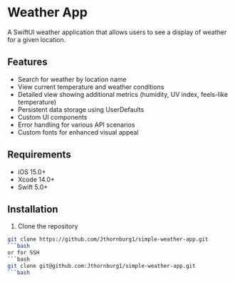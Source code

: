 # Weather App

A SwiftUI weather application that allows users to see a display of weather for a given location.

## Features

- Search for weather by location name
- View current temperature and weather conditions
- Detailed view showing additional metrics (humidity, UV index, feels-like temperature)
- Persistent data storage using UserDefaults
- Custom UI components
- Error handling for various API scenarios
- Custom fonts for enhanced visual appeal

## Requirements

- iOS 15.0+
- Xcode 14.0+
- Swift 5.0+

## Installation

1. Clone the repository
```bash
git clone https://github.com/Jthornburg1/simple-weather-app.git
```bash
or for SSH
```bash
git clone git@github.com:Jthornburg1/simple-weather-app.git
```bash
